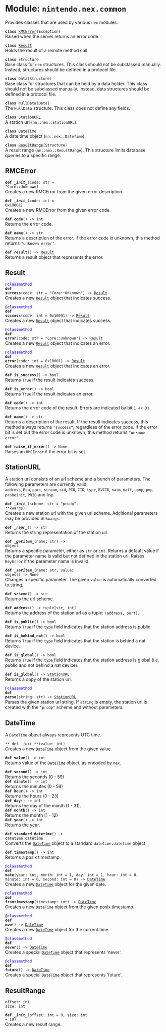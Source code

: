 
# Module: <code>nintendo.nex.common</code>

Provides classes that are used by various `nex` modules.

<code>**class** [RMCError](#rmcerror)(Exception)</code><br>
<span class="docs">Raised when the server returns an error code.</span>

<code>**class** [Result](#result)</code><br>
<span class="docs">Holds the result of a remote method call.</span>

<code>**class** Structure</code><br>
<span class="docs">Base class for `nex` structures. This class should not be subclassed manually. Instead, structures should be defined in a protocol file.</span>

<code>**class** Data(Structure)</code><br>
<span class="docs">Base class for structures that can be held by a data holder. This class should not be subclassed manually. Instead, data structures should be defined in a protocol file.</span>

<code>**class** NullData(Data)</code><br>
<span class="docs">The `NullData` structure. This class does not define any fields.</span>

<code>**class** [StationURL](#stationurl)</code><br>
<span class="docs">A station url (`nn::nex::StationURL`).</span>

<code>**class** [DateTime](#datetime)</code><br>
<span class="docs">A date time object (`nn::nex::DateTime`).</span>

<code>**class** [ResultRange](#resultrange)(Structure)</code><br>
<span class="docs">A result range (`nn::nex::ResultRange`). This structure limits database queries to a specific range.</span>

## RMCError
<code>**def _\_init__**(code: str = "Core::Unknown)</code><br>
<span class="docs">Creates a new RMCError from the given error description.</span>

<code>**def _\_init__**(code: int = 0x10001)</code><br>
<span class="docs">Creates a new RMCError from the given error code.</span>

<code>**def code**() -> int</code><br>
<span class="docs">Returns the error code.</span>

<code>**def name**() -> str</code><br>
<span class="docs">Returns a description of the error. If the error code is unknown, this method returns `"unknown error"`.</span>

<code>**def result**() -> [Result](#result)</code><br>
<span class="docs">Returns a result object that represents the error.</span>

## Result
<code style="color: blue">@classmethod</code><br>
<code>**def success**(code: str = "Core::Unknown") -> [Result](#result)</code><br>
<span class="docs">Creates a new [`Result`](#result) object that indicates success.</span>

<code style="color: blue">@classmethod</code><br>
<code>**def success**(code: int = 0x10001) -> [Result](#result)</code><br>
<span class="docs">Creates a new [`Result`](#result) object that indicates success.</span>

<code style="color: blue">@classmethod</code><br>
<code>**def error**(code: str = "Core::Unknown") -> [Result](#result)</code><br>
<span class="docs">Creates a new [`Result`](#result) object that indicates an error.</span>

<code style="color: blue">@classmethod</code><br>
<code>**def error**(code: int = 0x10001) -> [Result](#result)</code><br>
<span class="docs">Creates a new [`Result`](#result) object that indicates an error.</span>

<code>**def is_success**() -> bool</code><br>
<span class="docs">Returns `True` if the result indicates success.</span>

<code>**def is_error**() -> bool</code><br>
<span class="docs">Returns `True` if the result indicates an error.</span>

<code>**def code**() -> int</code><br>
<span class="docs">Returns the error code of the result. Errors are indicated by bit `1 << 31`.</span>

<code>**def name**() -> str</code><br>
<span class="docs">Returns a description of the result. If the result indicates success, this method always returns `"success"`, regardless of the error code. If the error bit is set but the error code is unknown, this method returns `"unknown error"`.</span>

<code>**def raise_if_error**() -> None</code><br>
<span class="docs">Raises an `RMCError` if the error bit is set.</span>

## StationURL
A station url consists of an url scheme and a bunch of parameters. The following parameters are currently valid:<br>
<span class="docs">`address`, `Rsa`, `port`, `stream`, `sid`, `PID`, `CID`, `type`, `RVCID`, `natm`, `natf`, `upnp`, `pmp`, `probeinit`, `PRID` and `Rsp`.</span>

<code>**def _\_init__**(scheme: str = "prudp", \**kwargs)</code><br>
<span class="docs">Creates a new station url with the given url scheme. Additional parameters may be provided in `kwargs`.</span>

<code>**def _\_repr__**() -> str</code><br>
<span class="docs">Returns the string representation of the station url.</span>

<code>**def _\_getitem__**(name: str) -> object</code><br>
<span class="docs">Returns a specific parameter, either as `str` or `int`. Returns a default value if the parameter name is valid but not defined in the station url. Raises `KeyError` if the parameter name is invalid.</span>

<code>**def _\_setitem__**(name: str, value: object) -> None</code><br>
<span class="docs">Changes a specific parameter. The given `value` is automatically converted to string.</span>

<code>**def scheme**() -> str</code><br>
<span class="docs">Returns the url scheme.</span>

<code>**def address**() -> tuple[str, int]</code><br>
<span class="docs">Returns the address of the station url as a tuple: `(address, port)`.</span>

<code>**def is_public**() -> bool</code><br>
<span class="docs">Returns `True` if the `type` field indicates that the station address is public.</span>

<code>**def is_behind_nat**() -> bool</code><br>
<span class="docs">Returns `True` if the `type` field indicates that the station is behind a nat device.</span>

<code>**def is_global**() -> bool</code><br>
<span class="docs">Returns `True` if the `type` field indicates that the station address is global (i.e. public and not behind a nat device).</span>

<code>**def is_global**() -> [StationURL](#stationurl)</code><br>
<span class="docs">Returns a copy of the station url.</span>

<code style="color: blue">@classmethod</code><br>
<code>**def parse**(string: str) -> [StationURL](#stationurl)</code><br>
<span class="docs">Parses the given station url string. If `string` is empty, the station url is created with the `"prudp"` scheme and without parameters.</span>

## DateTime
A `DateTime` object always represents UTC time.

<code>** def _\_init__**(value: int)</code><br>
<span class="docs">Creates a new [`DateTime`](#datetime) object from the given value.</span>

<code>**def value**() -> int</code><br>
<span class="docs">Returns value of the [`DateTime`](#datetime) object, as encoded by `nex`.</span>

<code>**def second**() -> int</code><br>
<span class="docs">Returns the seconds (0 - 59)</span><br>
<code>**def minute**() -> int</code><br>
<span class="docs">Returns the minutes (0 - 59)</span><br>
<code>**def hour**() -> int</code><br>
<span class="docs">Returns the hours (0 - 23)</span><br>
<code>**def day**() -> int</code><br>
<span class="docs">Returns the day of the month (1 - 31).</span><br>
<code>**def month**() -> int</code><br>
<span class="docs">Returns the month (1 - 12)</span><br>
<code>**def year**() -> int</code><br>
<span class="docs">Returns the year.</span>

<code>**def standard_datetime**() -> datetime.datetime</code><br>
<span class="docs">Converts the [`DateTime`](#datetime) object to a standard `datetime.datetime` object.</span>

<code>**def timestamp**() -> int</code><br>
<span class="docs">Returns a posix timestamp.</span>

<code style="color: blue">@classmethod</code><br>
<code>**def make**(year: int, month: int = 1, day: int = 1, hour: int = 0, minute: int = 0, second: int = 0) -> [DateTime](#datetime)</code><br>
<span class="docs">Creates a new [`DateTime`](#datetime) object for the given date.</span>

<code style="color: blue">@classmethod</code><br>
<code>**def fromtimestamp**(timestamp: int) -> [DateTime](#datetime)</code><br>
<span class="docs">Creates a new [`DateTime`](#datetime) object from the given posix timestamp.</span>

<code style="color: blue">@classmethod</code><br>
<code>**def now**() -> [DateTime](#datetime)</code><br>
<span class="docs">Creates a new [`DateTime`](#datetime) object for the current time.</span>

<code style="color: blue">@classmethod</code><br>
<code>**def never**() -> [DateTime](#datetime)</code><br>
<span class="docs">Creates a special [`DateTime`](#datetime) object that represents 'never'.</span>

<code style="color: blue">@classmethod</code><br>
<code>**def future**() -> [DateTime](#datetime)</code><br>
<span class="docs">Creates a special [`DateTime`](#datetime) object that represents 'future'.</span>

## ResultRange
`offset: int`<br>
`size: int`

<code>**def _\_init__**(offset: int = 0, size: int = 10)</code><br>
<span class="docs">Creates a new result range.</span>

